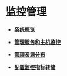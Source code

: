 # 监控管理<a name="ZH-CN_TOPIC_0174499307"></a>

-   **[系统概览](系统概览.md)**  

-   **[管理服务和主机监控](管理服务和主机监控.md)**  

-   **[管理资源分布](管理资源分布.md)**  

-   **[配置监控指标转储](配置监控指标转储.md)**  



